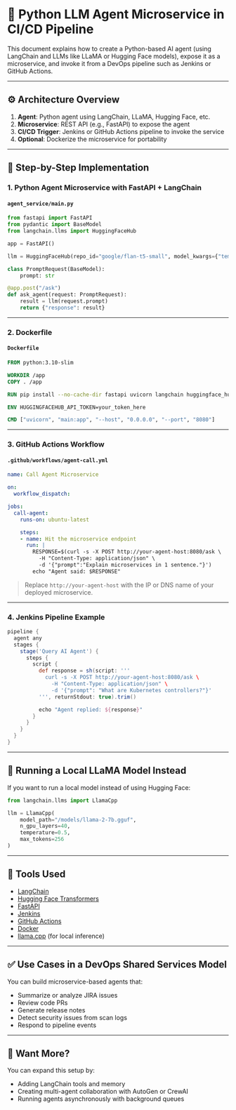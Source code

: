 # 🧠 Python LLM Agent Microservice in CI/CD Pipeline

This document explains how to create a Python-based AI agent (using LangChain and LLMs like LLaMA or Hugging Face models), expose it as a microservice, and invoke it from a DevOps pipeline such as Jenkins or GitHub Actions.

---

## ⚙️ Architecture Overview

1. **Agent**: Python agent using LangChain, LLaMA, Hugging Face, etc.
2. **Microservice**: REST API (e.g., FastAPI) to expose the agent
3. **CI/CD Trigger**: Jenkins or GitHub Actions pipeline to invoke the service
4. **Optional**: Dockerize the microservice for portability

---

## 🧠 Step-by-Step Implementation

### 1. Python Agent Microservice with FastAPI + LangChain

#### `agent_service/main.py`
```python
from fastapi import FastAPI
from pydantic import BaseModel
from langchain.llms import HuggingFaceHub

app = FastAPI()

llm = HuggingFaceHub(repo_id="google/flan-t5-small", model_kwargs={"temperature": 0.7})

class PromptRequest(BaseModel):
    prompt: str

@app.post("/ask")
def ask_agent(request: PromptRequest):
    result = llm(request.prompt)
    return {"response": result}
```

---

### 2. Dockerfile

#### `Dockerfile`
```Dockerfile
FROM python:3.10-slim

WORKDIR /app
COPY . /app

RUN pip install --no-cache-dir fastapi uvicorn langchain huggingface_hub

ENV HUGGINGFACEHUB_API_TOKEN=your_token_here

CMD ["uvicorn", "main:app", "--host", "0.0.0.0", "--port", "8080"]
```

---

### 3. GitHub Actions Workflow

#### `.github/workflows/agent-call.yml`
```yaml
name: Call Agent Microservice

on:
  workflow_dispatch:

jobs:
  call-agent:
    runs-on: ubuntu-latest

    steps:
    - name: Hit the microservice endpoint
      run: |
        RESPONSE=$(curl -s -X POST http://your-agent-host:8080/ask \
          -H "Content-Type: application/json" \
          -d '{"prompt":"Explain microservices in 1 sentence."}')
        echo "Agent said: $RESPONSE"
```

> Replace `http://your-agent-host` with the IP or DNS name of your deployed microservice.

---

### 4. Jenkins Pipeline Example

```groovy
pipeline {
  agent any
  stages {
    stage('Query AI Agent') {
      steps {
        script {
          def response = sh(script: '''
            curl -s -X POST http://your-agent-host:8080/ask \
              -H "Content-Type: application/json" \
              -d '{"prompt": "What are Kubernetes controllers?"}'
          ''', returnStdout: true).trim()

          echo "Agent replied: ${response}"
        }
      }
    }
  }
}
```

---

## 🧪 Running a Local LLaMA Model Instead

If you want to run a local model instead of using Hugging Face:

```python
from langchain.llms import LlamaCpp

llm = LlamaCpp(
    model_path="/models/llama-2-7b.gguf",
    n_gpu_layers=40,
    temperature=0.5,
    max_tokens=256
)
```

---

## 🔧 Tools Used

- [LangChain](https://www.langchain.com/)
- [Hugging Face Transformers](https://huggingface.co/transformers/)
- [FastAPI](https://fastapi.tiangolo.com/)
- [Jenkins](https://www.jenkins.io/)
- [GitHub Actions](https://docs.github.com/en/actions)
- [Docker](https://www.docker.com/)
- [llama.cpp](https://github.com/ggerganov/llama.cpp) (for local inference)

---

## ✅ Use Cases in a DevOps Shared Services Model

You can build microservice-based agents that:
- Summarize or analyze JIRA issues
- Review code PRs
- Generate release notes
- Detect security issues from scan logs
- Respond to pipeline events

---

## 🚀 Want More?

You can expand this setup by:
- Adding LangChain tools and memory
- Creating multi-agent collaboration with AutoGen or CrewAI
- Running agents asynchronously with background queues


